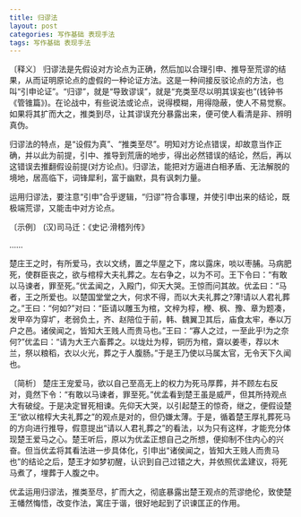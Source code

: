 ```yaml
---
title: 归谬法
layout: post
categories: 写作基础 表现手法
tags: 写作基础 表现手法
---
```


〔释义〕 归谬法是先假设对方论点为正确，然后加以合理引申、推导至荒谬的结果，从而证明原论点的虚假的一种论证方法。这是一种间接反驳论点的方法，也叫“引申论证”。“归谬”，就是“导致谬误”，就是“充类至尽以明其误妄也”(钱钟书《管锥篇》)。在论战中，有些说法或论点，说得模糊，用得隐蔽，使人不易觉察。如果将其扩而大之，推类到尽，让其谬误充分暴露出来，便可使人看清是非、辨明真伪。

归谬法的特点，是“设假为真”、“推类至尽”。明知对方论点错误，却故意当作正确，并以此为前提，引中、推导到荒唐的地步，得出必然错误的结论，然后，再以这错误去推翻假设前提(对方论点)。归谬法，能把对方逼进白相矛盾、无法解脱的境地，居高临下，词锋犀利，富于幽默，具有讽刺力量。

运用归谬法，要注意“引申”合乎逻辑，“归谬”符合事理，并使引申出来的结论，既极端荒谬，又能击中对方论点。

〔示例〕 (汉)司马迁：《史记·滑稽列传》

……

楚庄王之时，有所爱马，衣以文绣，置之华屋之下，席以露床，啖以枣脯。马病肥死，使群臣丧之，欲与棺椁大夫礼葬之。左右争之，以为不可。王下令曰：“有敢以马谏者，罪至死。”优孟闻之，入殿门，仰天大哭。王惊而问其故。优孟曰：“马者，王之所爱也。以楚国堂堂之大，何求不得，而以大夫礼葬之?薄!请以人君礼葬之。”王曰：“何如?”对曰：“臣请以雕玉为棺，文梓为椁，楩、枫、豫、章为题凑，发甲卒为穿圹，老弱负土，齐、赵陪位于前，韩、魏翼卫其后，庙食太牢，奉以万户之邑。诸侯闻之，皆知大王贱人而贵马也。”王曰：“寡人之过，一至此乎!为之奈何?”优孟曰：“请为大王六畜葬之。以垅灶为椁，铜历为棺，齋以姜枣，荐以木兰，祭以粮稻，衣以火光，葬之于人腹肠。”于是王乃使以马属太官，无令天下久闻也。

〔简析〕 楚庄王宠爱马，欲以自己至高无上的权力为死马厚葬，并不顾左右反对，竟然下令：“有敢以马谏者，罪至死。”优孟看到楚王虽是威严，但其所持观点大有破绽。于是决定冒死相谏。先仰天大哭，以引起楚王的惊奇，继之，便假设楚王“欲以棺椁大夫礼葬之”的观点是对的，但仍嫌太薄。于是，循着楚王厚礼葬死马的方向进行推导，假意提出“请以人君礼葬之”的看法，以为只有这样，才能充分体现楚王爱马之心。楚王听后，原以为优孟正想自己之所想，便抑制不住内心的兴奋。但当优孟将其看法进一步具体化，引申出“诸侯闻之，皆知大王贱人而贵马也”的结论之后，楚王才如梦初醒，认识到自己过错之大，并依照优孟建议，将死马煮了，埋葬于人腹之中。

优孟运用归谬法，推类至尽，扩而大之，彻底暴露出楚王观点的荒谬绝伦，致使楚王幡然悔悟，改变作法，寓庄于谐，很好地起到了识谏匡正的作用。 